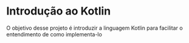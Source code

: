 Introdução ao Kotlin
================================

O objetivo desse projeto é introduzir a linguagem Kotlin para facilitar o entendimento de como implementa-lo